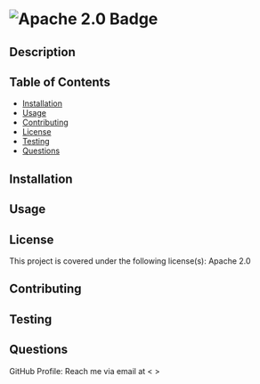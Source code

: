 #   ![Apache 2.0 Badge](https://img.shields.io/badge/License-Apache%202.0-brightgreen)


## Description
 


## Table of Contents
* [Installation](#installation)
* [Usage](#usage)
* [Contributing](#contributing)
* [License](#license)
* [Testing](#testing)
* [Questions](#questions)


## Installation
 


## Usage 
 



## License
This project is covered under the following license(s):
Apache 2.0


## Contributing
 


















## Testing
 


## Questions
GitHub Profile: [ ](https://github.com/ )
Reach me via email at < >
